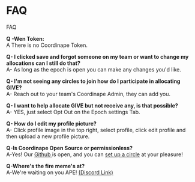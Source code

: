 # FAQ

FAQ

**Q -Wen Token:**\
A There is no Coordinape Token.

**Q- I clicked save and forgot someone on my team or want to change my allocations can I still do that?**\
A- As long as the epoch is open you can make any changes you'd like.

**Q- I'm not seeing any circles to join how do I participate in allocating GIVE?**\
A- Reach out to your team's Coordinape Admin, they can add you.

**Q- I want to help allocate GIVE but not receive any, is that possible?**\
A- YES, just select Opt Out on the Epoch settings Tab.

**Q- How do I edit my profile picture?**\
A- Click profile image in the top right, select profile, click edit profile and then upload a new profile picture.

**Q-Is Coordinape Open Source or permissionless?**\
A-Yes! Our [Github ](https://github.com/coordinape)is open, and you can [set up a circle](Permissionless\_Circle.md) at your pleasure!

**Q-Where's the fire meme's at?**\
A-We're waiting on you APE! [(Discord Link)](https://discord.com/invite/)
